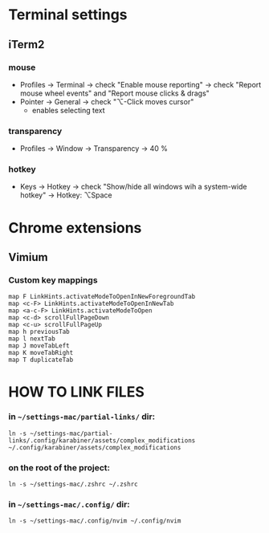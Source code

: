 # Terminal settings

## iTerm2

### mouse

- Profiles -> Terminal -> check "Enable mouse reporting" -> check "Report mouse wheel events" and "Report mouse clicks & drags"
- Pointer -> General -> check "⌥-Click moves cursor"
  - enables selecting text

### transparency

- Profiles -> Window -> Transparency -> 40 %

### hotkey

- Keys -> Hotkey -> check "Show/hide all windows wih a system-wide hotkey" -> Hotkey: ⌥Space

# Chrome extensions

## Vimium

### Custom key mappings

```
map F LinkHints.activateModeToOpenInNewForegroundTab
map <c-F> LinkHints.activateModeToOpenInNewTab
map <a-c-F> LinkHints.activateModeToOpen
map <c-d> scrollFullPageDown
map <c-u> scrollFullPageUp
map h previousTab
map l nextTab
map J moveTabLeft
map K moveTabRight
map T duplicateTab
```

# HOW TO LINK FILES

### in `~/settings-mac/partial-links/` dir:

`ln -s ~/settings-mac/partial-links/.config/karabiner/assets/complex_modifications ~/.config/karabiner/assets/complex_modifications`

### on the root of the project:

`ln -s ~/settings-mac/.zshrc ~/.zshrc`

### in `~/settings-mac/.config/` dir:

`ln -s ~/settings-mac/.config/nvim ~/.config/nvim`
